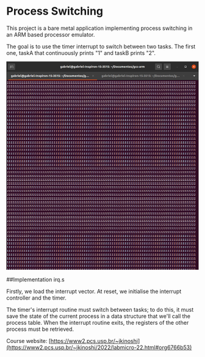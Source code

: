 # Process Switching
This project is a bare metal application implementing process switching in an ARM based processor emulator.

The goal is to use the timer interrupt to switch between two tasks. The first one, taskA that continuously prints "1" and taskB prints "2".

![Resultado obtido](/QEMUprintscreen.png)

##Implementation irq.s

Firstly, we load the interrupt vector. At reset, we initialise the interrupt controller and the timer.

The timer's interrupt routine must switch between tasks; to do this, it must save the state of the current process in a data structure that we'll call the process table. When the interrupt routine exits, the registers of the other process must be retrieved.

Course website: [https://www2.pcs.usp.br/~jkinoshi](https://www2.pcs.usp.br/~jkinoshi/2022/labmicro-22.html#org6766b53)
